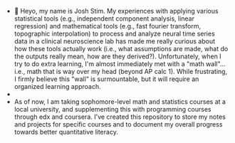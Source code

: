 - 👋 Heyo, my name is Josh Stim. My experiences with applying various statistical tools (e.g., independent component analysis, linear regression) and mathematical tools (e.g., fast fourier transform, topographic interpolation) to process and analyze neural time series data in a clinical neuroscience lab has made me really curious about how these tools actually work (i.e., what assumptions are made, what do the outputs really mean, how are they derived?). Unfortunately, when I try to do extra learning, I'm almost immediately met with a "math wall"... i.e., math that is way over my head (beyond AP calc 1). While frustrating, I firmly believe this "wall" is surmountable, but it will require an organized learning approach.
- 
- As of now, I am taking sophomore-level math and statistics courses at a local university, and supplementing this with programming courses through edx and coursera. I've created this repository to store my notes and projects for specific courses and to document my overall progress towards better quantitative literacy.

<!---
JoshStim/JoshStim is a ✨ special ✨ repository because its `README.md` (this file) appears on your GitHub profile.
You can click the Preview link to take a look at your changes.
--->
